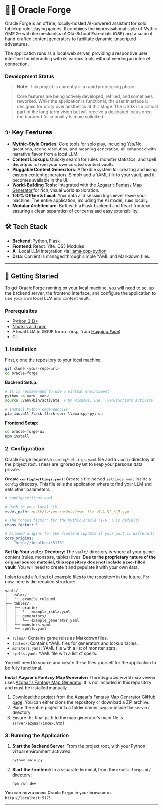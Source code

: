 # 🧙‍♂️ Oracle Forge

Oracle Forge is an offline, locally-hosted AI-powered assistant for solo tabletop role-playing games. It combines the improvisational style of Mythic GME 2e with the mechanics of Old-School Essentials (OSE) and a suite of hand-crafted content generators to facilitate dynamic, unscripted adventures.

The application runs as a local web server, providing a responsive user interface for interacting with its various tools without needing an internet connection.

### Development Status

> **Note:** This project is currently in a rapid prototyping phase.
>
> Core features are being actively developed, refined, and sometimes reworked. While the application is functional, the user interface is designed for utility over aesthetics at this stage. The UI/UX is a critical part of the long-term vision but will receive a dedicated focus once the backend functionality is more solidified.

## ✨ Key Features

*   **Mythic-Style Oracles**: Core tools for solo play, including Yes/No questions, scene resolution, and meaning generation, all enhanced with narrative flavor from a local LLM.
*   **Content Lookups**: Quickly search for rules, monster statistics, and spell descriptions from your own curated content vaults.
*   **Pluggable Content Generators**: A flexible system for creating and using custom content generators. Simply add a YAML file to your vault, and it becomes available in the UI.
*   **World-Building Tools**: Integrated with the [Azgaar's Fantasy Map Generator](https://azgaar.github.io/Fantasy-Map-Generator/) for rich, visual world exploration.
*   **100% Offline & Local**: Your data and session logs never leave your machine. The entire application, including the AI model, runs locally.
*   **Modular Architecture**: Built with a Flask backend and React frontend, ensuring a clean separation of concerns and easy extensibility.

## 🛠️ Tech Stack

*   **Backend**: Python, Flask
*   **Frontend**: React, Vite, CSS Modules
*   **AI**: Local LLM integration via [llama-cpp-python](https://github.com/abetlen/llama-cpp-python)
*   **Data**: Content is managed through simple YAML and Markdown files.

---

## 🚀 Getting Started

To get Oracle Forge running on your local machine, you will need to set up the backend server, the frontend interface, and configure the application to use your own local LLM and content vault.

### Prerequisites

*   [Python 3.10+](https://www.python.org/)
*   [Node.js and npm](https://nodejs.org/en/)
*   A local LLM in GGUF format (e.g., from [Hugging Face](https://huggingface.co/models?search=gguf))
*   Git

### 1. Installation

First, clone the repository to your local machine:
```bash
git clone <your-repo-url>
cd oracle-forge
```

**Backend Setup:**
```bash
# It is recommended to use a virtual environment
python -m venv .venv
source .venv/bin/activate  # On Windows, use `.venv\Scripts\activate`

# Install Python dependencies
pip install Flask flask-cors llama-cpp-python
```

**Frontend Setup:**
```bash
cd oracle-forge-ui
npm install
```

### 2. Configuration

Oracle Forge requires a `config/settings.yaml` file and a `vault/` directory at the project root. These are ignored by Git to keep your personal data private.

**Create `config/settings.yaml`:**
Create a file named `settings.yaml` inside a `config` directory. This file tells the application where to find your LLM and sets other parameters.

```yaml
# config/settings.yaml

# Path to your local LLM
model_path: /path/to/your/models/your-llm-v0.1.Q4_K_M.gguf

# The "chaos factor" for the Mythic oracle (1-6, 5 is default)
chaos_factor: 5

# Allowed origins for the frontend (update if your port is different)
cors_origins:
  - "http://localhost:5173"
```

**Set Up Your `vault/` Directory:**
The `vault/` directory is where all your game content (rules, monsters, tables) lives. **Due to the proprietary nature of the original source material, this repository does not include a pre-filled vault.** You will need to create it and populate it with your own data.

I plan to add a full set of example files to the repository in the future. For now, here is the required structure:

```
vault/
├── rules/
│   └── example_rule.md
├── tables/
│   ├── oracle/
│   │   └── example_table.yaml
│   ├── generators/
│   │   └── example_generator.yaml
│   └── monsters.yaml
│   └── spells.yaml
```

*   `rules/`: Contains game rules as Markdown files.
*   `tables/`: Contains YAML files for generators and lookup tables.
*   `monsters.yaml`: YAML file with a list of monster stats.
*   `spells.yaml`: YAML file with a list of spells.

You will need to source and create these files yourself for the application to be fully functional.

**Install Azgaar's Fantasy Map Generator:**
The integrated world map viewer uses [Azgaar's Fantasy Map Generator](https://github.com/Azgaar/Fantasy-Map-Generator). It is not included in this repository and must be installed manually.

1.  Download the project from the [Azgaar's Fantasy Map Generator GitHub page](https://github.com/Azgaar/Fantasy-Map-Generator). You can either clone the repository or download a ZIP archive.
2.  Place the entire project into a folder named `azgaar` inside the `server/` directory.
3.  Ensure the final path to the map generator's main file is `server/azgaar/index.html`.

### 3. Running the Application

1.  **Start the Backend Server:**
    From the project root, with your Python virtual environment activated:
    ```bash
    python main.py
    ```

2.  **Start the Frontend:**
    In a separate terminal, from the `oracle-forge-ui/` directory:
    ```bash
    npm run dev
    ```

You can now access Oracle Forge in your browser at `http://localhost:5173`.

---